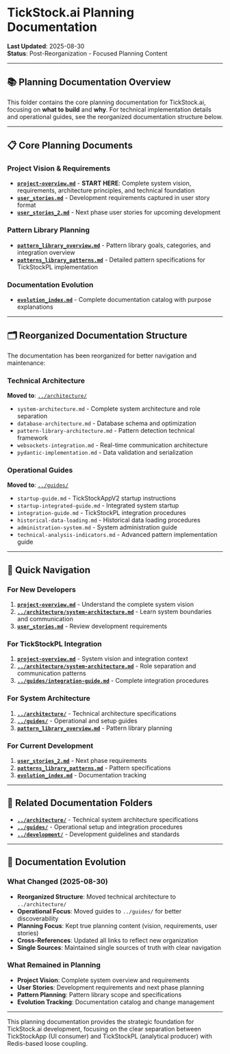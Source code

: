 # TickStock.ai Planning Documentation

**Last Updated**: 2025-08-30  
**Status**: Post-Reorganization - Focused Planning Content

---

## 📚 Planning Documentation Overview

This folder contains the core planning documentation for TickStock.ai, focusing on **what to build** and **why**. For technical implementation details and operational guides, see the reorganized documentation structure below.

---

## 📋 Core Planning Documents

### Project Vision & Requirements
- **[`project-overview.md`](project-overview.md)** - **START HERE**: Complete system vision, requirements, architecture principles, and technical foundation
- **[`user_stories.md`](user_stories.md)** - Development requirements captured in user story format
- **[`user_stories_2.md`](user_stories_2.md)** - Next phase user stories for upcoming development

### Pattern Library Planning
- **[`pattern_library_overview.md`](pattern_library_overview.md)** - Pattern library goals, categories, and integration overview
- **[`patterns_library_patterns.md`](patterns_library_patterns.md)** - Detailed pattern specifications for TickStockPL implementation

### Documentation Evolution
- **[`evolution_index.md`](evolution_index.md)** - Complete documentation catalog with purpose explanations

---

## 🗂️ Reorganized Documentation Structure

The documentation has been reorganized for better navigation and maintenance:

### Technical Architecture
**Moved to**: [`../architecture/`](../architecture/)
- `system-architecture.md` - Complete system architecture and role separation
- `database-architecture.md` - Database schema and optimization
- `pattern-library-architecture.md` - Pattern detection technical framework
- `websockets-integration.md` - Real-time communication architecture
- `pydantic-implementation.md` - Data validation and serialization

### Operational Guides
**Moved to**: [`../guides/`](../guides/)
- `startup-guide.md` - TickStockAppV2 startup instructions
- `startup-integrated-guide.md` - Integrated system startup
- `integration-guide.md` - TickStockPL integration procedures
- `historical-data-loading.md` - Historical data loading procedures
- `administration-system.md` - System administration guide
- `technical-analysis-indicators.md` - Advanced pattern implementation guide

---

## 🎯 Quick Navigation

### For New Developers
1. **[`project-overview.md`](project-overview.md)** - Understand the complete system vision
2. **[`../architecture/system-architecture.md`](../architecture/system-architecture.md)** - Learn system boundaries and communication
3. **[`user_stories.md`](user_stories.md)** - Review development requirements

### For TickStockPL Integration
1. **[`project-overview.md`](project-overview.md)** - System vision and integration context
2. **[`../architecture/system-architecture.md`](../architecture/system-architecture.md)** - Role separation and communication patterns
3. **[`../guides/integration-guide.md`](../guides/integration-guide.md)** - Complete integration procedures

### For System Architecture
1. **[`../architecture/`](../architecture/)** - Technical architecture specifications
2. **[`../guides/`](../guides/)** - Operational and setup guides
3. **[`pattern_library_overview.md`](pattern_library_overview.md)** - Pattern library planning

### For Current Development
1. **[`user_stories_2.md`](user_stories_2.md)** - Next phase requirements
2. **[`patterns_library_patterns.md`](patterns_library_patterns.md)** - Pattern specifications
3. **[`evolution_index.md`](evolution_index.md)** - Documentation tracking

---

## 📁 Related Documentation Folders

- **[`../architecture/`](../architecture/)** - Technical system architecture specifications
- **[`../guides/`](../guides/)** - Operational setup and integration procedures  
- **[`../development/`](../development/)** - Development guidelines and standards

---

## 🔄 Documentation Evolution

### What Changed (2025-08-30)
- **Reorganized Structure**: Moved technical architecture to `../architecture/`
- **Operational Focus**: Moved guides to `../guides/` for better discoverability
- **Planning Focus**: Kept true planning content (vision, requirements, user stories)
- **Cross-References**: Updated all links to reflect new organization
- **Single Sources**: Maintained single sources of truth with clear navigation

### What Remained in Planning
- **Project Vision**: Complete system overview and requirements
- **User Stories**: Development requirements and next phase planning  
- **Pattern Planning**: Pattern library scope and specifications
- **Evolution Tracking**: Documentation catalog and change management

---

This planning documentation provides the strategic foundation for TickStock.ai development, focusing on the clear separation between TickStockApp (UI consumer) and TickStockPL (analytical producer) with Redis-based loose coupling.